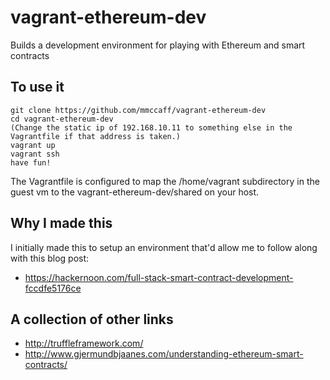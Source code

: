 # vagrant-ethereum-dev
Builds a development environment for playing with Ethereum and smart contracts

To use it
---------
```
git clone https://github.com/mmccaff/vagrant-ethereum-dev
cd vagrant-ethereum-dev
(Change the static ip of 192.168.10.11 to something else in the Vagrantfile if that address is taken.)
vagrant up
vagrant ssh
have fun!
```

The Vagrantfile is configured to map the /home/vagrant subdirectory in the guest vm to the vagrant-ethereum-dev/shared on your host.

Why I made this
---------------
I initially made this to setup an environment that'd allow me to follow along with this blog post:
* https://hackernoon.com/full-stack-smart-contract-development-fccdfe5176ce

A collection of other links
---------------------------
* http://truffleframework.com/
* http://www.gjermundbjaanes.com/understanding-ethereum-smart-contracts/
